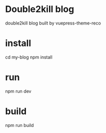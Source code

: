 # Double2kill blog

double2kill blog built by vuepress-theme-reco

# install
cd my-blog
npm install

# run
npm run dev

# build
npm run build
```